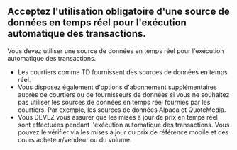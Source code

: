 ## Acceptez l'utilisation obligatoire d'une source de données en temps réel pour l'exécution automatique des transactions.

Vous devez utiliser une source de données en temps réel pour l'exécution automatique des transactions.
- Les courtiers comme TD fournissent des sources de données en temps réel.
- Vous disposez également d'options d'abonnement supplémentaires auprès de courtiers ou de fournisseurs de données si vous ne souhaitez pas utiliser les sources de données en temps réel fournies par les courtiers. Par exemple, les sources de données Alpaca et QuoteMedia.
- Vous DEVEZ vous assurer que les mises à jour de prix en temps réel sont effectuées pendant l'exécution automatique des transactions. Vous pouvez le vérifier via les mises à jour du prix de référence mobile et des cours acheteur/vendeur ou du volume.

